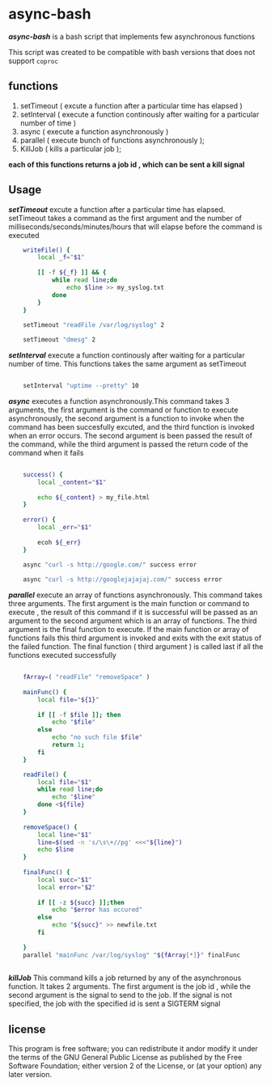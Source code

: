 # async-bash

***async-bash*** is a bash script that implements few asynchronous functions

This script was created to be compatible with bash versions that does not support `coproc`

## functions

1. setTimeout ( excute a function after a particular time has elapsed )
2. setInterval ( execute a function continously after waiting for a particular number of time )
3. async ( execute a function asynchronously )
4. parallel ( execute bunch of functions asynchronously );
5. KillJob ( kills a particular job );


**each of this functions returns a job id , which can be sent a kill signal**


## Usage

***setTimeout*** excute a function after a particular time has elapsed. setTimeout takes a command as the first argument and the number of milliseconds/seconds/minutes/hours that will elapse before the command is executed



```bash
	writeFile() {
		local _f="$1"
		
		[[ -f ${_f} ]] && {
			while read line;do
				echo $line >> my_syslog.txt
			done
		}
	}
	
	setTimeout "readFile /var/log/syslog" 2

    setTimeout "dmesg" 2
```

***setInterval*** execute a function continously after waiting for a particular number of time. This functions takes the same argument as setTimeout


```bash

	setInterval "uptime --pretty" 10

```


***async*** executes a function asynchronously.This command takes 3 arguments, the first argument is the command or function to execute asynchronously, the second argument is a function to invoke when the command has been succesfully excuted, and the third function is invoked when an error occurs. The second argument is been passed the result of the command, while the third argument is passed the return code of the command when it fails

```bash

	success() {
		local _content="$1"
		
		echo ${_content} > my_file.html
	}
	
	error() {
		local _err="$1"
		
		ecoh ${_err}
	}

	async "curl -s http://google.com/" success error
	
	async "curl -s http://googlejajajaj.com/" success error

```

***parallel*** execute an array of functions asynchronously. This command takes three arguments. The first argument is the main function or command to execute , the result of this command if it is successful will be passed as an argument to the second argument which is an array of functions. The third argument is the final function to execute. If the main function or array of functions fails this third argument is invoked and exits with the exit status of the failed function. The final function ( third argument ) is called last if all the functions executed successfully


```bash

	fArray=( "readFile" "removeSpace" )
	
	mainFunc() {
		local file="${1}"
		
		if [[ -f $file ]]; then
			echo "$file"
		else 
			echo "no such file $file"
			return 1;
		fi
	}

	readFile() {
		local file="$1"
		while read line;do
			echo "$line"
		done <${file}
	}
	
	removeSpace() {
		local line="$1"
		line=$(sed -n 's/\s\+//pg' <<<"${line}")
		echo $line
	}
	
	finalFunc() {
		local succ="$1"
		local error="$2"
		
		if [[ -z ${succ} ]];then
			echo "$error has occured"
		else
			echo "${succ}" >> newfile.txt
		fi
			
	}
	parallel "mainFunc /var/log/syslog" "${fArray[*]}" finalFunc
	

```


***killJob*** This command kills a job returned by any of the asynchronous function. It takes 2 arguments. The first argument is the job id , while the second argument is the signal to send to the job. If the signal is not specified, the job with the specified id is sent a SIGTERM signal


## license

This program is free software; you can redistribute it andor modify it under the terms of the GNU General Public License as published by the Free Software Foundation; either version 2 of the License, or  (at your option) any later version.
